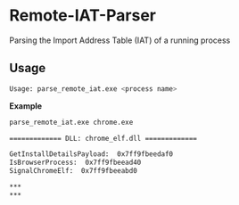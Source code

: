 # Remote-IAT-Parser

Parsing the Import Address Table (IAT) of a running process



## Usage

```bash
Usage: parse_remote_iat.exe <process name>
```



**Example**

```bash
parse_remote_iat.exe chrome.exe

============= DLL: chrome_elf.dll =============

GetInstallDetailsPayload:  0x7ff9fbeedaf0
IsBrowserProcess:  0x7ff9fbeead40
SignalChromeElf:  0x7ff9fbeeabd0

***
***
```





